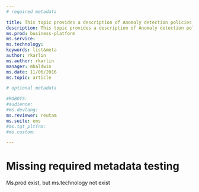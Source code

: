```yaml
---
# required metadata

title: This topic provides a description of Anomaly detection policies | Microsoft Docs
description: This topic provides a description of Anomaly detection policies and provides reference informati on about the building blocks of an anomaly detection policy.
ms.prod: business-platform
ms.service: 
ms.technology: 
keywords: list&meta
author: rkarlin
ms.author: rkarlin
manager: mbaldwin
ms.date: 11/06/2016
ms.topic: article

# optional metadata

#ROBOTS:
#audience:
#ms.devlang:
ms.reviewer: reutam
ms.suite: ems
#ms.tgt_pltfrm:
#ms.custom:

---
```


# Missing required metadata testing

Ms.prod exist, but ms.technology not exist
